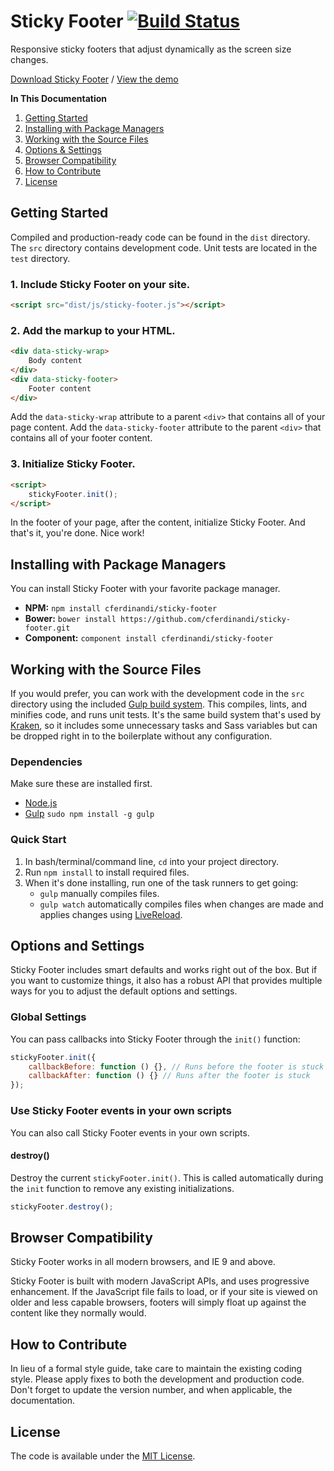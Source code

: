 # Sticky Footer [![Build Status](https://travis-ci.org/cferdinandi/sticky-footer.svg)](https://travis-ci.org/cferdinandi/sticky-footer)
Responsive sticky footers that adjust dynamically as the screen size changes.

[Download Sticky Footer](https://github.com/cferdinandi/sticky-footer/archive/master.zip) / [View the demo](http://cferdinandi.github.io/sticky-footer/)

**In This Documentation**

1. [Getting Started](#getting-started)
2. [Installing with Package Managers](#installing-with-package-managers)
3. [Working with the Source Files](#working-with-the-source-files)
4. [Options & Settings](#options-and-settings)
5. [Browser Compatibility](#browser-compatibility)
6. [How to Contribute](#how-to-contribute)
7. [License](#license)



## Getting Started

Compiled and production-ready code can be found in the `dist` directory. The `src` directory contains development code. Unit tests are located in the `test` directory.

### 1. Include Sticky Footer on your site.

```html
<script src="dist/js/sticky-footer.js"></script>
```

### 2. Add the markup to your HTML.

```html
<div data-sticky-wrap>
	Body content
</div>
<div data-sticky-footer>
	Footer content
</div>
```

Add the `data-sticky-wrap` attribute to a parent `<div>` that contains all of your page content. Add the `data-sticky-footer` attribute to the parent `<div>` that contains all of your footer content.

### 3. Initialize Sticky Footer.

```html
<script>
	stickyFooter.init();
</script>
```

In the footer of your page, after the content, initialize Sticky Footer. And that's it, you're done. Nice work!



## Installing with Package Managers

You can install Sticky Footer with your favorite package manager.

* **NPM:** `npm install cferdinandi/sticky-footer`
* **Bower:** `bower install https://github.com/cferdinandi/sticky-footer.git`
* **Component:** `component install cferdinandi/sticky-footer`



## Working with the Source Files

If you would prefer, you can work with the development code in the `src` directory using the included [Gulp build system](http://gulpjs.com/). This compiles, lints, and minifies code, and runs unit tests. It's the same build system that's used by [Kraken](http://cferdinandi.github.io/kraken/), so it includes some unnecessary tasks and Sass variables but can be dropped right in to the boilerplate without any configuration.

### Dependencies
Make sure these are installed first.

* [Node.js](http://nodejs.org)
* [Gulp](http://gulpjs.com) `sudo npm install -g gulp`

### Quick Start

1. In bash/terminal/command line, `cd` into your project directory.
2. Run `npm install` to install required files.
3. When it's done installing, run one of the task runners to get going:
	* `gulp` manually compiles files.
	* `gulp watch` automatically compiles files when changes are made and applies changes using [LiveReload](http://livereload.com/).



## Options and Settings

Sticky Footer includes smart defaults and works right out of the box. But if you want to customize things, it also has a robust API that provides multiple ways for you to adjust the default options and settings.

### Global Settings

You can pass callbacks into Sticky Footer through the `init()` function:

```javascript
stickyFooter.init({
	callbackBefore: function () {}, // Runs before the footer is stuck
	callbackAfter: function () {} // Runs after the footer is stuck
});
```

### Use Sticky Footer events in your own scripts

You can also call Sticky Footer events in your own scripts.

#### destroy()
Destroy the current `stickyFooter.init()`. This is called automatically during the `init` function to remove any existing initializations.

```javascript
stickyFooter.destroy();
```



## Browser Compatibility

Sticky Footer works in all modern browsers, and IE 9 and above.

Sticky Footer is built with modern JavaScript APIs, and uses progressive enhancement. If the JavaScript file fails to load, or if your site is viewed on older and less capable browsers, footers will simply float up against the content like they normally would.



## How to Contribute

In lieu of a formal style guide, take care to maintain the existing coding style. Please apply fixes to both the development and production code. Don't forget to update the version number, and when applicable, the documentation.



## License

The code is available under the [MIT License](LICENSE.md).